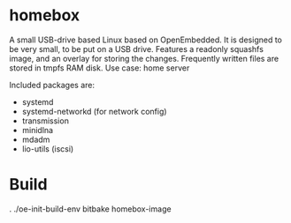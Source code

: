 homebox
=======

A small USB-drive based Linux based on OpenEmbedded.
It is designed to be very small, to be put on a USB drive.
Features a readonly squashfs image, and an overlay for 
storing the changes. Frequently written files are stored
in tmpfs RAM disk.
Use case: home server

Included packages are:
- systemd
- systemd-networkd (for network config)
- transmission
- minidlna
- mdadm
- lio-utils (iscsi)

Build
=====

  . ./oe-init-build-env
  bitbake homebox-image
